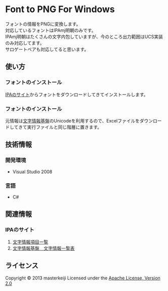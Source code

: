 Font to PNG For Windows
======================
フォントの情報をPNGに変換します。  
対応しているフォントはIPAmj明朝のみです。  
IPAmj明朝はたくさんの文字内包していますが、今のところ出力範囲はUCS実装のみ対応してます。  
サロゲートペアも対応してると思います。  
 
使い方
------
### フォントのインストール ###
[IPAのサイト](http://mojikiban.ipa.go.jp/download.html)からフォントをダウンロードしてきてインストールします。
 
### フォントのインストール ###
元情報は[文字情報基盤](http://mojikiban.ipa.go.jp/mjmojiichiran.html)のUnicodeを利用するので、Excelファイルをダウンロードしてきて実行ファイルと同じ階層に置きます。

技術情報
------
### 開発環境 ###
- Visual Studio 2008

### 言語 ###
- C#

関連情報
--------
### IPAのサイト
1. [文字情報項目一覧](http://mojikiban.ipa.go.jp/guide.html)
2. [文字情報基盤　文字情報一覧表](http://mojikiban.ipa.go.jp/mjmojiichiran.html)
    
ライセンス
----------
Copyright &copy; 2013 masterkeiji
Licensed under the [Apache License, Version 2.0][Apache]
 
[Apache]: http://www.apache.org/licenses/LICENSE-2.0
